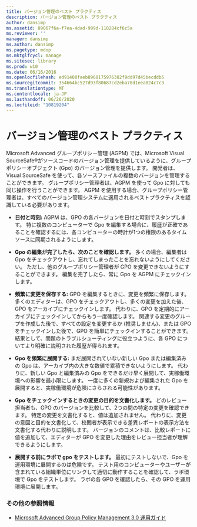 ```yaml
---
title: バージョン管理のベスト プラクティス
description: バージョン管理のベスト プラクティス
author: dansimp
ms.assetid: 89067f6a-f7ea-4dad-999d-118284cf6c5a
ms.reviewer: ''
manager: dansimp
ms.author: dansimp
ms.pagetype: mdop
ms.mktglfcycl: manage
ms.sitesec: library
ms.prod: w10
ms.date: 06/16/2016
ms.openlocfilehash: ed91408faeb8968175976382f9dd97d45becddb5
ms.sourcegitcommit: 354664bc527d93f80687cd2eba70d1eea024c7c3
ms.translationtype: MT
ms.contentlocale: ja-JP
ms.lasthandoff: 06/26/2020
ms.locfileid: "10819204"
---
```

# バージョン管理のベスト プラクティス


Microsoft Advanced グループポリシー管理 (AGPM) では、Microsoft Visual SourceSafe®がソースコードのバージョン管理を提供しているように、グループポリシーオブジェクト (Gpo) のバージョン管理を提供します。 開発者は、Visual SourceSafe を使って、各ソースファイルの複数のバージョンを管理することができます。 グループポリシー管理者は、AGPM を使って Gpo に対しても同じ操作を行うことができます。 AGPM を使用する場合、グループポリシー管理者は、すべてのバージョン管理システムに適用されるベストプラクティスを認識している必要があります。

-   **日付と時刻:** AGPM は、GPO の各バージョンを日付と時刻でスタンプします。 特に複数のコンピューターで Gpo を編集する場合に、履歴が正確であることを確認するには、各コンピューターの時計が1つの権限のあるタイムソースに同期されるようにします。

-   **Gpo の編集が完了したら、次のことを確認します。** 多くの場合、編集者は Gpo をチェックアウトし、忘れてしまったことを忘れないようにしてください。 ただし、他のグループポリシー管理者が GPO を変更できないようにすることができます。 編集を完了したら、常に Gpo を AGPM にチェックインします。

-   **頻繁に変更を保存する:** GPO を編集するときに、変更を頻繁に保存します。 多くのエディターは、GPO をチェックアウトし、多くの変更を加えた後、GPO をアーカイブにチェックインします。 代わりに、GPO を定期的にアーカイブにチェックインしてからもう一度確認します。 関連する変更のグループを作成した後で、すべての設定を変更するか (推奨しません)、または GPO をチェックインした後で、GPO を簡単にチェックインすることができます。 結果として、問題のトラブルシューティングに役立つように、各 GPO についてより明確に説明された履歴が得られます。

-   **Gpo を頻繁に展開する:** まだ展開されていない新しい Gpo または編集済みの Gpo は、アーカイブ内の大きな数値で累積できないようにします。 代わりに、新しい Gpo と編集済みの Gpo をできるだけ早く展開して、実稼働環境への影響を最小限にします。 一度に多くの新規および編集された Gpo を展開すると、実稼働環境が危険にさらされる可能性があります。

-   **Gpo をチェックインするときの変更の目的を文書化します。** どのレビュー担当者も、GPO のバージョンを比較して、2つの間の特定の変更を確認できます。 特定の変更を文書化すると、値は追加されません。 代わりに、変更の意図と目的を文書化して、校閲者が表示できる差異レポートの表示方法を文書化する代わりに説明します。 バージョンのコメントは、比較レポートに値を追加して、エディターが GPO を変更した理由をレビュー担当者が理解できるようにします。

-   **展開する前にラボで gpo をテストします。** 最初にテストしないで、Gpo を運用環境に展開するのは危険です。 テスト用のコンピューターやユーザーが含まれている組織単位にリンクして適切に動作することを確認して、ラボ環境で Gpo をテストします。 ラボの各 GPO を確認したら、その GPO を運用環境に展開します。

### その他の参照情報

-   [Microsoft Advanced Group Policy Management 3.0 運用ガイド](operations-guide-for-microsoft-advanced-group-policy-management-30-agpm30ops.md)

 

 





